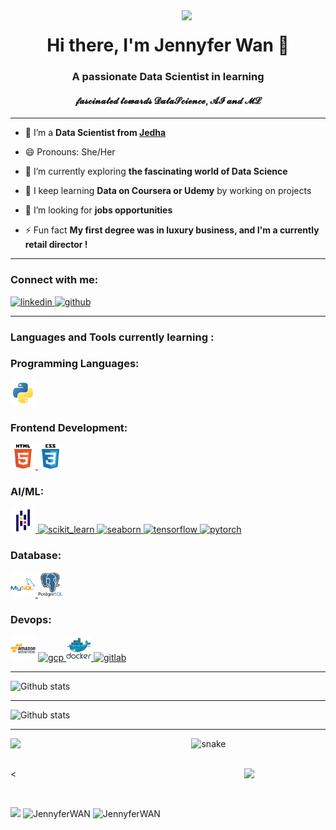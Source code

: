 
<img align='right' src="https://media.giphy.com/media/M9gbBd9nbDrOTu1Mqx/giphy.gif" width="230">

<h1 align="center">Hi there, I'm Jennyfer Wan 👋</h1>

<h3 align="center">A passionate Data Scientist in learning</h3> 
<h4 align="center">𝓯𝓪𝓼𝓬𝓲𝓷𝓪𝓽𝓮𝓭  𝓽𝓸𝔀𝓪𝓻𝓭𝓼  𝓓𝓪𝓽𝓪𝓢𝓬𝓲𝓮𝓷𝓬𝓮,  𝓐𝓘  𝓪𝓷𝓭  𝓜𝓛</h4>   
     
_______________________________________________________________________

- 👯 I’m a **Data Scientist from [Jedha](https://https://www.jedha.co/)**

- 😄 Pronouns: She/Her

- 🔭 I’m currently exploring **the fascinating world of Data Science**

- 🌱 I keep learning **Data on Coursera or Udemy** by working on projects

- 🤝 I’m looking for **jobs opportunities**

- ⚡ Fun fact **My first degree was in luxury business, and I'm a currently retail director !**


_______________________________________________________________________

<h3 align="left">Connect with me:</h3>
<p align="left">
<a href="https://www.linkedin.com/in/jennyferwan/" target="_blank" rel="noreferrer"> <img src="https://cdn-icons-png.flaticon.com/512/174/174857.png" alt="linkedin" width="40" height="40"/> </a> 
<a href="https://github.com/JennyferWAN/" target="_blank" rel="noreferrer"> <img src="https://upload.wikimedia.org/wikipedia/commons/thumb/9/91/Octicons-mark-github.svg/2048px-Octicons-mark-github.svg.png" alt="github" width="40" height="40"/> </a> </p>

_______________________________________________________________________

<h3 align="left">Languages and Tools currently learning :</h3>

<p align="left"> 

<h3 align="left">Programming Languages:</h3>
<a href="https://www.python.org" target="_blank" rel="noreferrer"> <img src="https://raw.githubusercontent.com/devicons/devicon/master/icons/python/python-original.svg" alt="python" width="40" height="40"/> </a> 
  
  
<h3 align="left">Frontend Development:</h3>
<a href="https://www.w3.org/html/" target="_blank" rel="noreferrer"> <img src="https://raw.githubusercontent.com/devicons/devicon/master/icons/html5/html5-original-wordmark.svg" alt="html5" width="40" height="40"/> </a> 
<a href="https://www.w3schools.com/css/" target="_blank" rel="noreferrer"> <img src="https://raw.githubusercontent.com/devicons/devicon/master/icons/css3/css3-original-wordmark.svg" alt="css3" width="40" height="40"/> </a> 
    
    
<h3 align="left">AI/ML:</h3>  
<a href="https://pandas.pydata.org/" target="_blank" rel="noreferrer"> <img src="https://raw.githubusercontent.com/devicons/devicon/2ae2a900d2f041da66e950e4d48052658d850630/icons/pandas/pandas-original.svg" alt="pandas" width="40" height="40"/> </a>
<a href="https://scikit-learn.org/" target="_blank" rel="noreferrer"> <img src="https://upload.wikimedia.org/wikipedia/commons/0/05/Scikit_learn_logo_small.svg" alt="scikit_learn" width="40" height="40"/> </a>
<a href="https://seaborn.pydata.org/" target="_blank" rel="noreferrer"> <img src="https://seaborn.pydata.org/_images/logo-mark-lightbg.svg" alt="seaborn" width="40" height="40"/> </a> 
<a href="https://www.tensorflow.org" target="_blank" rel="noreferrer"> <img src="https://www.vectorlogo.zone/logos/tensorflow/tensorflow-icon.svg" alt="tensorflow" width="40" height="40"/> </a>
<a href="https://pytorch.org/" target="_blank" rel="noreferrer"> <img src="https://www.vectorlogo.zone/logos/pytorch/pytorch-icon.svg" alt="pytorch" width="40" height="40"/> </a> 


<h3 align="left">Database:</h3> 
<a href="https://www.mysql.com/" target="_blank" rel="noreferrer"> <img src="https://raw.githubusercontent.com/devicons/devicon/master/icons/mysql/mysql-original-wordmark.svg" alt="mysql" width="40" height="40"/> </a>
<a href="https://www.postgresql.org" target="_blank" rel="noreferrer"> <img src="https://raw.githubusercontent.com/devicons/devicon/master/icons/postgresql/postgresql-original-wordmark.svg" alt="postgresql" width="40" height="40"/> </a> 


<h3 align="left">Devops:</h3> 
<a href="https://aws.amazon.com" target="_blank" rel="noreferrer"> <img src="https://raw.githubusercontent.com/devicons/devicon/master/icons/amazonwebservices/amazonwebservices-original-wordmark.svg" alt="aws" width="40" height="40"/></a> 
<a href="https://cloud.google.com" target="_blank" rel="noreferrer"> <img src="https://www.vectorlogo.zone/logos/google_cloud/google_cloud-icon.svg" alt="gcp" width="40" height="40"/> </a> 
<a href="https://www.docker.com/" target="_blank" rel="noreferrer"> <img src="https://raw.githubusercontent.com/devicons/devicon/master/icons/docker/docker-original-wordmark.svg" alt="docker" width="40" height="40"/> </a> 
<a href="https://gitlab.com/gitlab-org/gitlab" target="_blank" rel="noreferrer"> <img src="https://about.gitlab.com/images/press/logo/jpg/gitlab-icon-rgb.jpg" alt="gitlab" width="40" height="40"/> </a> 
 </p>
    
_______________________________________________________________________
    
![Github stats](https://github-readme-stats.vercel.app/api?username=JennyferWAN)

_______________________________________________________________________
    
![Github stats](https://github-readme-stats.vercel.app/api/top-langs/?username=JennyferWAN)

_______________________________________________________________________

<img align='left' src="https://media4.giphy.com/media/Ll22OhMLAlVDb8UQWe/giphy.gif" width="130">

<p align="center"><img src="https://github.com/sakshiisaxena/sakshiisaxena/blob/output/github-contribution-grid-snake.svg" alt="snake"></center></p>

<br><<img align='right' src="https://media0.giphy.com/media/kaTEw0JKFNTNa4485Y/giphy.webp" width="130"></br>
    
<br><p align="left">![](https://visitor-badge.laobi.icu/badge?page_id=JennyferWAN.JennyferWAN)
<img src="https://komarev.com/ghpvc/?username=JennyferWAN&label=Profile%20views&color=0e75b6&style=flat-square" alt="JennyferWAN" />
<img src="https://img.shields.io/github/followers/JennyferWAN?style=social" alt="JennyferWAN" /> </p> <br>

<!---
JennyferWAN/JennyferWAN is a ✨ special ✨ repository because its `README.md` (this file) appears on your GitHub profile.
You can click the Preview link to take a look at your changes.
--->
